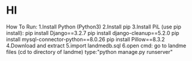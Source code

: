 # HI
How To Run:
1.Install Python (Python3)
2.Install pip
3.Install PiL (use pip install):
  pip install Django==3.2.7
  pip install django-cleanup==5.2.0
  pip install mysql-connector-python==8.0.26
  pip install Pillow==8.3.2
4.Download and extract
5.import landmedb.sql
6.open cmd:
  go to landme files (cd to directory of landme)
  type:"python manage.py runserver"
